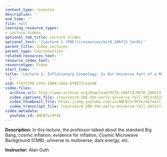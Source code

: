 ```yaml
---
content_type: resource
description: ''
end_time: ''
file: null
learning_resource_types:
- Lecture Videos
optional_tab_title: Lecture Slides
optional_text: '[Lecture 1 (PDF)](resources/mit8_286f13_lec01)'
parent_title: Video Lectures
parent_type: CourseSection
related_resources_text: ''
resource_index_text: ''
resourcetype: Video
start_time: ''
title: 'Lecture 1: Inflationary Cosmology: Is Our Universe Part of a Multiverse? Part
  I'
uid: ffe75788-14fe-3994-cb6a-6f0537ca1ee0
video_files:
  archive_url: http://www.archive.org/download/MIT8.286F13/MIT8_286F13_lec01_300k.mp4
  video_captions_file: /courses/8-286-the-early-universe-fall-2013/65198a2e5538582b90b95ba057363ba2_ANCN7vr9FVk.vtt
  video_thumbnail_file: https://img.youtube.com/vi/ANCN7vr9FVk/default.jpg
  video_transcript_file: /courses/8-286-the-early-universe-fall-2013/7374706759bab97b9b6d0c4d649faf70_ANCN7vr9FVk.pdf
video_metadata:
  youtube_id: ANCN7vr9FVk
---
```


**Description:** In this lecture, the professor talked about the standard Big Bang, cosmic inflation, evidence for inflation, Cosmic Microwave Background (CMB), universe to multiverse, dark energy, etc.

**Instructor:** Alan Guth